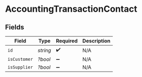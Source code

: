 # AccountingTransactionContact


## Fields

| Field              | Type               | Required           | Description        |
| ------------------ | ------------------ | ------------------ | ------------------ |
| `id`               | *string*           | :heavy_check_mark: | N/A                |
| `isCustomer`       | *?bool*            | :heavy_minus_sign: | N/A                |
| `isSupplier`       | *?bool*            | :heavy_minus_sign: | N/A                |
